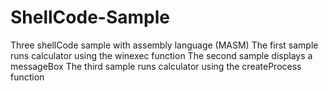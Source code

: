 # ShellCode-Sample
Three shellCode sample with assembly language (MASM)
The first sample runs calculator using the winexec function
The second sample displays a messageBox
The third sample runs calculator using the createProcess function
